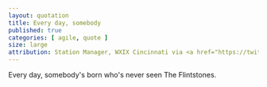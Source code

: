 ```yaml
---
layout: quotation
title: Every day, somebody
published: true
categories: [ agile, quote ]
size: large
attribution: Station Manager, WXIX Cincinnati via <a href="https://twitter.com/hotdogsladies">Merlin Mann</a>
---
```


Every day, somebody's born who's never seen The Flintstones.
